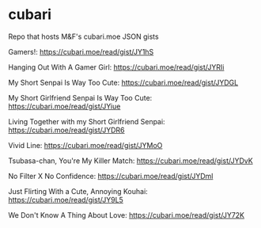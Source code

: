 # cubari
Repo that hosts M&amp;F's cubari.moe JSON gists

Gamers!: https://cubari.moe/read/gist/JY1hS

Hanging Out With A Gamer Girl: https://cubari.moe/read/gist/JYRIi

My Short Senpai Is Way Too Cute: https://cubari.moe/read/gist/JYDGL

My Short Girlfriend Senpai Is Way Too Cute: https://cubari.moe/read/gist/JYiue

Living Together with my Short Girlfriend Senpai: https://cubari.moe/read/gist/JYDR6

Vivid Line: https://cubari.moe/read/gist/JYMoO

Tsubasa-chan, You're My Killer Match: https://cubari.moe/read/gist/JYDvK

No Filter X No Confidence: https://cubari.moe/read/gist/JYDml

Just Flirting With a Cute, Annoying Kouhai: https://cubari.moe/read/gist/JY9L5

We Don't Know  A Thing About Love: https://cubari.moe/read/gist/JY72K

